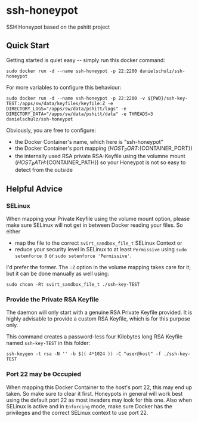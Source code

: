 # ssh-honeypot
SSH Honeypot based on the pshitt project

## Quick Start
Getting started is quiet easy -- simply run this docker command:
```
sudo docker run -d --name ssh-honeypot -p 22:2200 danielschulz/ssh-honeypot
```

For more variables to configure this behaviour:
```
sudo docker run -d --name ssh-honeypot -p 22:2200 -v ${PWD}/ssh-key-TEST:/apps/sw/data/keyfiles/keyfile:Z -e DIRECTORY_LOGS="/apps/sw/data/pshitt/logs" -e DIRECTORY_DATA="/apps/sw/data/pshitt/data" -e THREADS=3 danielschulz/ssh-honeypot
```

Obviously, you are free to configure:
- the Docker Container's name, which here is "ssh-honeypot"
- the Docker Container's port mapping (${HOST_PORT}:${CONTAINER_PORT})
- the internally used RSA private RSA-Keyfile using the volumne mount (${HOST_PATH}:${CONTAINER_PATH}) so your Honeypot is not so easy to detect from the outside

## Helpful Advice

### SELinux
When mapping your Private Keyfile using the volume mount option, please make sure SELinux will not get in between Docker reading your files. So either
- map the file to the correct `svirt_sandbox_file_t` SELinux Context or
- reduce your security level in SELinux to at least `Permissive` using `sudo setenforce 0` or `sudo setenforce 'Permissive'`.

I'd prefer the former. The `:Z` option in the volume mapping takes care for it; but it can be done manually as well using:
```
sudo chcon -Rt svirt_sandbox_file_t ./ssh-key-TEST
```

### Provide the Private RSA Keyfile
The daemon will only start with a genuine RSA Private Keyfile provided. It is highly advisable to provide a custom RSA Keyfile, which is for this purpose only.

This command creates a password-less four Kilobytes long RSA Keyfile named `ssh-key-TEST` in this folder:
```
ssh-keygen -t rsa -N '' -b $(( 4*1024 )) -C "user@host" -f ./ssh-key-TEST
```

### Port 22 may be Occupied
When mapping this Docker Container to the host's port 22, this may end up taken. So make sure to clear it first. Honeypots in general will work best using the default port 22 as most invaders may look for this one. Also when SELinux is active and in `Enforcing` mode, make sure Docker has the privileges and the correct SELinux context to use port 22.

